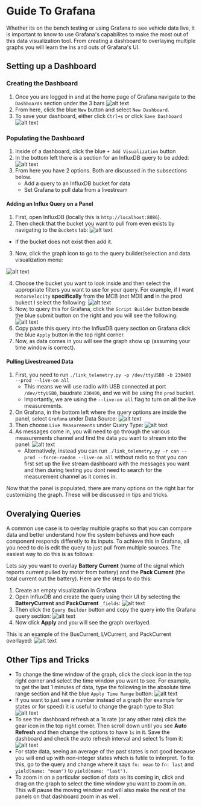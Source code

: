 # Guide To Grafana
Whether its on the bench testing or using Grafana to see vehicle data live, it is important to know to use Grafana's capabilites to make the most out of this data visualization tool. From creating a dashboard to overlaying multiple graphs you will learn the ins and outs of Grafana's UI.

## Setting up a Dashboard
### Creating the Dashboard
1. Once you are logged in and at the home page of Grafana navigate to the `Dashboards` section under the 3 bars
![alt text](../images/grafana/grafana-1.png)
2. From here, click the blue `New` button and select `New Dashboard`.
3. To save your dashboard, either click `Ctrl+s` or click `Save Dashboard`
![alt text](../images/grafana/grafana-2.png) 

### Populating the Dashboard
1. Inside of a dashboard, click the blue `+ Add Visualization` button
2. In the bottom left there is a section for an InfluxDB query to be added:
![alt text](../images/grafana/grafana-7.png)
3. From here you have 2 options. Both are discussed in the subsections below.
    * Add a query to an InfluxDB bucket for data
    * Set Grafana to pull data from a livestream

#### Adding an Influx Query on a Panel
1. First, open InfluxDB (locally this is `http://localhost:8086`). 
2. Then check that the bucket you want to pull from even exists by navigating to the `Buckets` tab:
![alt text](../images/grafana/grafana-3.png)
* If the bucket does not exist then add it.
3. Now, click the graph icon to go to the query builder/selection and data visualization menu:

![alt text](../images/grafana/grafana-4.png)

4. Choose the bucket you want to look inside and then select the appropriate filters you want to use for your query. For example, if I want `MotorVelocity` **specifically** from the MCB (not MDI) **and** in the prod bukect I select the following:
![alt text](../images/grafana/grafana-5.png)
5. Now, to query this for Grafana, click the `Script Builder` button beside the blue submit button on the right and you will see the following:
![alt text](../images/grafana/grafana-6.png)
6. Copy paste this query into the InfluxDB query section on Grafana click the blue `Apply` button in the top right corner.
7. Now, as data comes in you will see the graph show up (assuming your time window is correct).


#### Pulling Livestreamed Data
1. First, you need to run `./link_telemetry.py -p /dev/ttyUSB0 -b 230400 --prod --live-on all`
    * This means we will use radio with USB connected at port `/dev/ttyUSB0`, baudrate `230400`, and we will be using the `prod` bucket.
    * Importantly, we are using the `--live-on all` flag to turn on all the live measurements. 
1. On Grafana, in the bottom left where the query options are inside the panel, select `Grafana` under Data Source:
![alt text](../images/grafana/grafana-8.png)
2. Then choose `Live Measurements` under Query Type:
![alt text](../images/grafana/grafana-9.png)
3. As messages come in, you will need to go through the various measurements channel and find the data you want to stream into the panel:
![alt text](../images/grafana/grafana-10.png)
    * Alternatively, instead you can run `./link_telemetry.py -r can --prod --force-random --live-on all` without radio so that you can first set up the live stream dashboard with the messages you want and then during testing you dont need to search for the measurement channel as it comes in.

Now that the panel is populated, there are many options on the right bar for customizing the graph. These will be discussed in tips and tricks.

## Overalying Queries
A common use case is to overlay multiple graphs so that you can compare data and better understand how the system behaves and how each component responds differetly to its inputs. To achieve this in Grafana, all you need to do is edit the query to just pull from multiple sources. The easiest way to do this is as follows:

Lets say you want to overlay **Battery Current** (name of the signal which reports current pulled by motor from battery) and the **Pack Current** (the total current out the battery). Here are the steps to do this:
1. Create an empty visualization in Grafana
2. Open InfluxDB and create the query using their UI by selecting the **BatteryCurrent** and **PackCurrent** `_fields`:
![alt text](../images/grafana/grafana-13.png)
3. Then click the `Query Builder` button and copy the query into the Grafana query section:
![alt text](../images/grafana/grafana-14.png)
4. Now click **Apply** and you will see the graph overlayed. 

This is an example of the BusCurrent, LVCurrent, and PackCurrent overlayed:
![alt text](../images/grafana/grafana-15.png)

## Other Tips and Tricks
* To change the time window of the graph, click the clock icon in the top right corner and select the time window you want to see. For example, to get the last 1 minutes of data, type the following in the absolute time range section and hit the blue `Apply Time Range` button:
![alt text](../images/grafana/grafana-16.png)
* If you want to just see a number instead of a graph (for example for states or for speed) it is useful to change the graph type to Stat:
![alt text](../images/grafana/grafana-11.png)
* To see the dashboard refresh at a 1s rate (or any other rate) click the gear icon in the top right corner. Then scroll down until you see **Auto Refresh** and then change the options to have `1s` in it. Save the dashboard and check the auto refresh interval and select 1s from it:
![alt text](../images/grafana/grafana-12.png)
* For state data, seeing an average of the past states is not good because you will end up with non-integer states which is futile to interpret. To fix this, go to the query and change where it says `fn: mean` to `fn: last` and `yield(name: "mean")` to `yield(name: "last")`.
* To zoom in on a particular section of data as its coming in, click and drag on the graph to select the time window you want to zoom in on. This will pause the moving window and will also make the rest of the panels on that dashboard zoom in as well.
